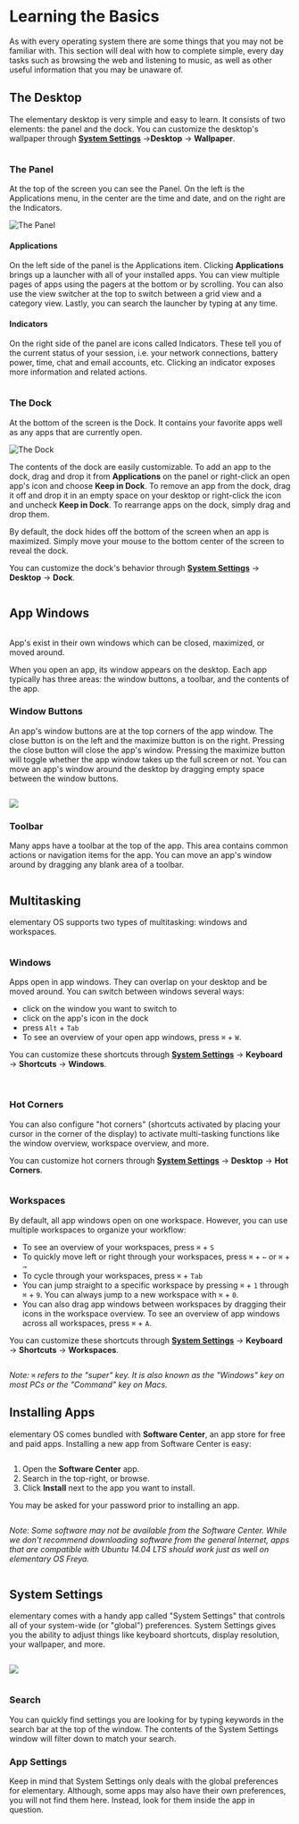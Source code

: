 # Learning the Basics

As with every operating system there are some things that you may not be familiar with. This section will deal with how to complete simple, every day tasks such as browsing the web and listening to music, as well as other useful information that you may be unaware of.

<div class="row" markdown="1">

## The Desktop
The elementary desktop is very simple and easy to learn. It consists of two elements: the panel and the dock. You can customize the desktop's wallpaper through **[System Settings](#system-settings)** →**Desktop** → **Wallpaper**.

<div class="clear row" markdown="1">
<div class="column half" markdown="1">

### The Panel
At the top of the screen you can see the Panel. On the left is the Applications menu, in the center are the time and date, and on the right are the Indicators.

![The Panel](images/docs/learning-the-basics/panel.png)

#### Applications
On the left side of the panel is the Applications item. Clicking **Applications** brings up a launcher with all of your installed apps. You can view multiple pages of apps using the pagers at the bottom or by scrolling. You can also use the view switcher at the top to switch between a grid view and a category view. Lastly, you can search the launcher by typing at any time.

#### Indicators
On the right side of the panel are icons called Indicators. These tell you of the current status of your session, i.e. your network connections, battery power, time, chat and email accounts, etc. Clicking an indicator exposes more information and related actions.

</div>
<div class="column half" markdown="1">

### The Dock
At the bottom of the screen is the Dock. It contains your favorite apps well as any apps that are currently open.

![The Dock](images/docs/learning-the-basics/dock.png)

The contents of the dock are easily customizable. To add an app to the dock, drag and drop it from **Applications** on the panel or right-click an open app's icon and choose **Keep in Dock**. To remove an app from the dock, drag it off and drop it in an empty space on your desktop or right-click the icon and uncheck **Keep in Dock**. To rearrange apps on the dock, simply drag and drop them.

By default, the dock hides off the bottom of the screen when an app is maximized. Simply move your mouse to the bottom center of the screen to reveal the dock.

You can customize the dock's behavior through **[System Settings](#system-settings)** → **Desktop** → **Dock**.

</div>
</div>

</div>


<div class="row" markdown="1">

## App Windows

<div class="clear row" markdown="1">
<div class="column half" markdown="1">

App's exist in their own windows which can be closed, maximized, or moved around.

When you open an app, its window appears on the desktop. Each app typically has three areas: the window buttons, a toolbar, and the contents of the app.

### Window Buttons
An app's window buttons are at the top corners of the app window. The close button is on the left and the maximize button is on the right. Pressing the close button will close the app's window. Pressing the maximize button will toggle whether the app window takes up the full screen or not. You can move an app's window around the desktop by dragging empty space between the window buttons.

</div>
<div class="column half" markdown="1">

![](images/docs/learning-the-basics/windows.png)

### Toolbar
Many apps have a toolbar at the top of the app. This area contains common actions or navigation items for the app. You can move an app's window around by dragging any blank area of a toolbar.

</div>
</div>

</div>


<div class="row" markdown="1">

## Multitasking

<p class="text-center">elementary OS supports two types of multitasking: windows and workspaces.</p>

<div class="clear row" markdown="1">
<div class="column half" markdown="1">

### Windows
Apps open in app windows. They can overlap on your desktop and be moved around. You can switch between windows several ways:

* click on the window you want to switch to
* click on the app's icon in the dock
* press `Alt` + `Tab`
* To see an overview of your open app windows, press `⌘` + `W`.

You can customize these shortcuts through **[System Settings](#system-settings)** → **Keyboard** → **Shortcuts** → **Windows**.

<br>

### Hot Corners
You can also configure "hot corners" (shortcuts activated by placing your cursor in the corner of the display) to activate multi-tasking functions like the window overview, workspace overview, and more.

You can customize hot corners through **[System Settings](#system-settings)** → **Desktop** → **Hot Corners**.

</div>
<div class="column half" markdown="1">

### Workspaces
By default, all app windows open on one workspace. However, you can use multiple workspaces to organize your workflow:

* To see an overview of your workspaces, press `⌘` + `S`
* To quickly move left or right through your workspaces, press `⌘` + `←` or `⌘` + `→ `
* To cycle through your workspaces, press `⌘` + `Tab`
* You can jump straight to a specific workspace by pressing `⌘` + `1` through `⌘` + `9`. You can always jump to a new workspace with `⌘` + `0`.
* You can also drag app windows between workspaces by dragging their icons in the workspace overview. To see an overview of app windows across all workspaces, press `⌘` + `A`.

You can customize these shortcuts through **[System Settings](#system-settings)** → **Keyboard** → **Shortcuts** → **Workspaces**.

</div>
</div>

_Note: `⌘` refers to the "super" key. It is also known as the "Windows" key on most PCs or the "Command" key on Macs._

</div>


<div class="row" markdown="1">

## Installing Apps

elementary OS comes bundled with **Software Center**, an app store for free and paid apps. Installing a new app from Software Center is easy:

<div class="clear row" markdown="1">
<div class="column half" markdown="1">

1. Open the **Software Center** app.
2. Search in the top-right, or browse.
3. Click **Install** next to the app you want to install.

You may be asked for your password prior to installing an app.

</div>
<div class="column half" markdown="1">

_Note: Some software may not be available from the Software Center. While we don't recommend downloading software from the general Internet, apps that are compatible with Ubuntu 14.04 LTS should work just as well on elementary OS Freya._

</div>
</div>

</div>

<div class="row" markdown="1">

## System Settings

elementary comes with a handy app called "System Settings" that controls all of your system-wide (or "global") preferences. System Settings gives you the ability to adjust things like keyboard shortcuts, display resolution, your wallpaper, and more.

<div class="clear row" markdown="1">
<div class="column half" markdown="1">

![](images/docs/learning-the-basics/switchboard.png)

</div>
<div class="column half" markdown="1">

### Search
You can quickly find settings you are looking for by typing keywords in the search bar at the top of the window. The contents of the System Settings window will filter down to match your search.

### App Settings
Keep in mind that System Settings only deals with the global preferences for elementary. Although, some apps may also have their own preferences, you will not find them here. Instead, look for them inside the app in question.

</div>
</div>

</div>

